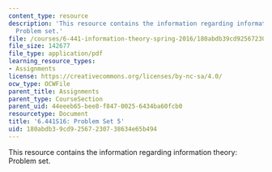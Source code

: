 ```yaml
---
content_type: resource
description: 'This resource contains the information regarding information theory:
  Problem set.'
file: /courses/6-441-information-theory-spring-2016/180abdb39cd92567230738634e65b494_MIT6_441S16_problem_set5.pdf
file_size: 142677
file_type: application/pdf
learning_resource_types:
- Assignments
license: https://creativecommons.org/licenses/by-nc-sa/4.0/
ocw_type: OCWFile
parent_title: Assignments
parent_type: CourseSection
parent_uid: 44eeeb65-bee8-f847-0025-6434ba60fcb0
resourcetype: Document
title: '6.441S16: Problem Set 5'
uid: 180abdb3-9cd9-2567-2307-38634e65b494
---
```

This resource contains the information regarding information theory: Problem set.